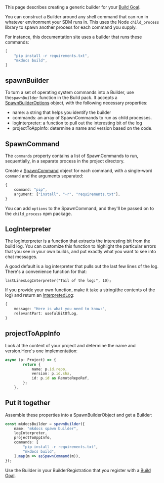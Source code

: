 
This page describes creating a generic builder for your [Build Goal][build-goal].

You can construct a Builder around any shell command that can run in whatever environment your SDM runs in.
This uses the Node `child_process` library to spawn another process for each command you supply.

For instance, this documentation site uses a builder that runs these commands:

``` typescript
[
    "pip install -r requirements.txt",
    "mkdocs build",
]
```

## spawnBuilder

To turn a set of operating system commands into a Builder, use the`spawnBuilder` function in the Build pack. 
It accepts a [SpawnBuilderOptions][sbo-apidoc] object,
with the following necessary properties:

* name: a string that helps you identify the builder
* commands: an array of SpawnCommands to run as child processes. 
* logInterpreter: a function to pull out the interesting bit of the log
* projectToAppInfo: determine a name and version based on the code.

## SpawnCommand

The `commands` property contains a list of SpawnCommands to run, sequentially, in a separate process in the project directory.

Create a [SpawnCommand][sc-apidoc] object for each command, with a single-word `command` and the arguments separated:

``` typescript
{ 
    command: "pip", 
    argument: ["install", "-r", "requirements.txt"],
}
```

You can add `options` to the SpawnCommand, and they'll be passed on to the `child_process` npm package.

## LogInterpreter

The logInterpreter is a function that extracts the interesting bit from the build log. You can customize this function
    to highlight the particular errors that you see in your own builds, and put exactly what you want to see into chat messages.

A good default is a log interpreter that pulls out the last few lines of the log. There's a convenience function for that:

`lastLinesLogInterpreter("Tail of the log:", 10);`

If you provide your own function, make it take a string(the contents of the log) and return an [InterpretedLog][il-apidoc]:

``` typescript
{
    message: "Here is what you need to know:",
    relevantPart: usefulBitOfLog,
}
```

## projectToAppInfo

Look at the content of your project and determine the name and version.Here's one implementation:


``` typescript
async (p: Project) => {
        return {
            name: p.id.repo,
            version: p.id.sha,
            id: p.id as RemoteRepoRef,
        };
    },
```

<!-- TODO please can we make that last one very optional -->

## Put it together

Assemble these properties into a SpawnBuilderObject and get a Builder:

``` typescript
const mkdocsBuilder = spawnBuilder({
    name: "mkdocs spawn builder",
    logInterpreter,
    projectToAppInfo,
    commands: [
        "pip install -r requirements.txt",
        "mkdocs build",
    ].map(m => asSpawnCommand(m)),
});
```

Use the Builder in your BuilderRegistration that you register with a [Build Goal][build-goal].

[build-goal]: build.md
[sbo-apidoc]: https://atomist.github.io/sdm-pack-build/interfaces/_lib_support_build_spawnbuilder_.spawnbuilderoptions.html (API doc for SpawnBuilderOptions)
[il-apidoc]: https://atomist.github.io/sdm/interfaces/_lib_spi_log_interpretedlog_.interpretedlog.html (API doc for InterpretedLog)
[sc-apidoc]: https://atomist.github.io/automation-client/interfaces/_lib_util_spawn_.spawncommand.html (API doc for SpawnCommand)